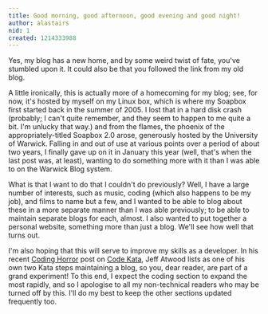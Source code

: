 ```yaml
---
title: Good morning, good afternoon, good evening and good night!
author: alastairs
nid: 1
created: 1214333988
---
```

Yes, my blog has a new home, and by some weird twist of fate, you've stumbled upon it.  It could also be that you followed the link from my old blog.
<!--break-->
A little ironically, this is actually more of a homecoming for my blog; see, for now, it's hosted by myself on my Linux box, which is where my Soapbox first started back in the summer of 2005.  I lost that in a hard disk crash (probably; I can't quite remember, and they seem to happen to me quite a bit.  I'm unlucky that way.) and from the flames, the phoenix of the appropriately-titled Soapbox 2.0 arose, generously hosted by the University of Warwick.  Falling in and out of use at various points over a period of about two years, I finally gave up on it in January this year (well, that's when the last post was, at least), wanting to do something more with it than I was able to on the Warwick Blog system.  

What is that I want to do that I couldn't do previously?  Well, I have a large number of interests, such as music, coding (which also happens to be my job), and films to name but a few, and I wanted to be able to blog about these in a more separate manner than I was able previously; to be able to maintain separate blogs for each, almost.  I also wanted to put together a personal website, something more than just a blog.  We'll see how well that turns out.  

I'm also hoping that this will serve to improve my skills as a developer.  In his recent <a href="http://www.codinghorror.com/">Coding Horror</a> post on <a href="http://www.codinghorror.com/blog/archives/001138.html">Code Kata</a>, Jeff Atwood lists as one of his own two Kata steps maintaining a blog, so you, dear reader, are part of a grand experiment!  To this end, I expect the coding section to expand the most rapidly, and so I apologise to all my non-technical readers who may be turned off by this.  I'll do my best to keep the other sections updated frequently too.

